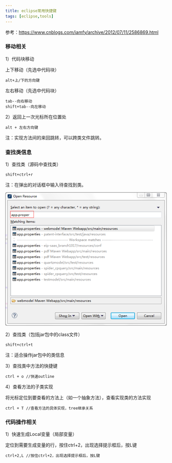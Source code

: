 ```yaml
---
title: eclipse常用快捷键
tags: [eclipse,tools]
---
```


参考：https://www.cnblogs.com/iamfy/archive/2012/07/11/2586869.html

### 移动相关

1）代码块移动

上下移动（先选中代码块）

```
alt+上/下的方向键
```

左右移动（先选中代码块）

```
tab--向右移动
shift+tab--向左移动
```

2）返回上一次光标所在位置处

```
alt + 左右方向键
```

注：实现方法间的来回跳转，可以跨类文件跳转。

### 查找类信息

1）查找类（源码中查找类）

```
shift+ctrl+r
```

注：在弹出的对话框中输入待查找到类。

![](/images/tools/eclipse/findresource.png)

2）查找类（包括jar包中的class文件）

```
shift+ctrl+t
```

注：适合操作jar包中的类信息

3）查找类中方法的快捷键

```
ctrl + o //快速outline
```

4）查看方法的子类实现

将光标定位到要查看的方法上（如一个抽象方法），查看实现类的方法实现

```
ctrl + T //查看方法的具体实现，tree继承关系
```

### 代码操作相关

1）快速生成Local变量（局部变量）

定位到需要生成变量的行，按住ctrl+2，出现选择提示框后，按L键

```
ctrl+2,L //按住ctrl+2，出现选择提示框后，按L键
```